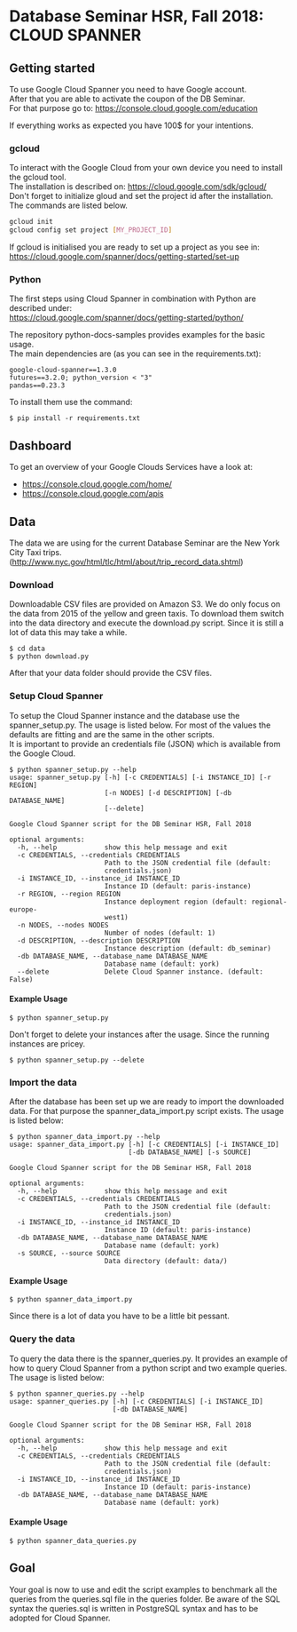 # Database Seminar HSR, Fall 2018: CLOUD SPANNER

## Getting started
To use Google Cloud Spanner you need to have Google account.  
After that you are able to activate the coupon of the DB Seminar.  
For that purpose go to: https://console.cloud.google.com/education  

If everything works as expected you have 100$ for your intentions.

### gcloud
To interact with the Google Cloud from your own device you need to install the gcloud tool.  
The installation is described on: https://cloud.google.com/sdk/gcloud/  
Don't forget to initialize gloud and set the project id after the installation. The commands are listed below.  
```bash
gcloud init
gcloud config set project [MY_PROJECT_ID]
```

If gcloud is initialised you are ready to set up a project as you see in:  
https://cloud.google.com/spanner/docs/getting-started/set-up  

### Python
The first steps using Cloud Spanner in combination with Python are described under:  
https://cloud.google.com/spanner/docs/getting-started/python/  

The repository python-docs-samples provides examples for the basic usage.  
The main dependencies are (as you can see in the requirements.txt):  
```
google-cloud-spanner==1.3.0
futures==3.2.0; python_version < "3"
pandas==0.23.3
```

To install them use the command:
```
$ pip install -r requirements.txt
```

## Dashboard
To get an overview of your Google Clouds Services have a look at:  
* https://console.cloud.google.com/home/
* https://console.cloud.google.com/apis

## Data
The data we are using for the current Database Seminar are the New York City Taxi trips. (http://www.nyc.gov/html/tlc/html/about/trip_record_data.shtml)

### Download
Downloadable CSV files are provided on Amazon S3.
We do only focus on the data from 2015 of the yellow and green taxis.
To download them switch into the data directory and execute the download.py script.
Since it is still a lot of data this may take a while.
```
$ cd data
$ python download.py 
```
After that your data folder should provide the CSV files.

### Setup Cloud Spanner
To setup the Cloud Spanner instance and the database use the spanner_setup.py.
The usage is listed below. For most of the values the defaults are fitting and are the same in the other scripts.  
It is important to provide an credentials file (JSON) which is available from the Google Cloud.

```
$ python spanner_setup.py --help
usage: spanner_setup.py [-h] [-c CREDENTIALS] [-i INSTANCE_ID] [-r REGION]
                        [-n NODES] [-d DESCRIPTION] [-db DATABASE_NAME]
                        [--delete]

Google Cloud Spanner script for the DB Seminar HSR, Fall 2018

optional arguments:
  -h, --help            show this help message and exit
  -c CREDENTIALS, --credentials CREDENTIALS
                        Path to the JSON credential file (default:
                        credentials.json)
  -i INSTANCE_ID, --instance_id INSTANCE_ID
                        Instance ID (default: paris-instance)
  -r REGION, --region REGION
                        Instance deployment region (default: regional-europe-
                        west1)
  -n NODES, --nodes NODES
                        Number of nodes (default: 1)
  -d DESCRIPTION, --description DESCRIPTION
                        Instance description (default: db_seminar)
  -db DATABASE_NAME, --database_name DATABASE_NAME
                        Database name (default: york)
  --delete              Delete Cloud Spanner instance. (default: False)
```

#### Example Usage
```
$ python spanner_setup.py
```
Don't forget to delete your instances after the usage.
Since the running instances are pricey.

```
$ python spanner_setup.py --delete
```

### Import the data
After the database has been set up we are ready to import the downloaded data.
For that purpose the spanner_data_import.py script exists. The usage is listed below:

```
$ python spanner_data_import.py --help
usage: spanner_data_import.py [-h] [-c CREDENTIALS] [-i INSTANCE_ID]
                              [-db DATABASE_NAME] [-s SOURCE]

Google Cloud Spanner script for the DB Seminar HSR, Fall 2018

optional arguments:
  -h, --help            show this help message and exit
  -c CREDENTIALS, --credentials CREDENTIALS
                        Path to the JSON credential file (default:
                        credentials.json)
  -i INSTANCE_ID, --instance_id INSTANCE_ID
                        Instance ID (default: paris-instance)
  -db DATABASE_NAME, --database_name DATABASE_NAME
                        Database name (default: york)
  -s SOURCE, --source SOURCE
                        Data directory (default: data/)
```

#### Example Usage
```
$ python spanner_data_import.py
```
Since there is a lot of data you have to be a little bit pessant.


### Query the data
To query the data there is the spanner_queries.py. 
It provides an example of how to query Cloud Spanner from a python script and two example queries.
The usage is listed below:
```
$ python spanner_queries.py --help
usage: spanner_queries.py [-h] [-c CREDENTIALS] [-i INSTANCE_ID]
                          [-db DATABASE_NAME]

Google Cloud Spanner script for the DB Seminar HSR, Fall 2018

optional arguments:
  -h, --help            show this help message and exit
  -c CREDENTIALS, --credentials CREDENTIALS
                        Path to the JSON credential file (default:
                        credentials.json)
  -i INSTANCE_ID, --instance_id INSTANCE_ID
                        Instance ID (default: paris-instance)
  -db DATABASE_NAME, --database_name DATABASE_NAME
                        Database name (default: york)
```

#### Example Usage
```
$ python spanner_data_queries.py
```

## Goal
Your goal is now to use and edit the script examples to benchmark all the queries from the queries.sql file in the queries folder.
Be aware of the SQL syntax the queries.sql is written in PostgreSQL syntax and has to be adopted for Cloud Spanner.